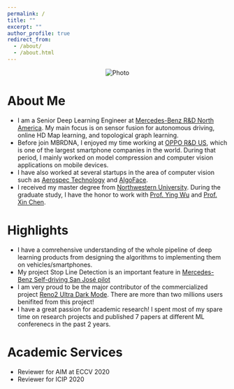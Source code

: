 ```yaml
---
permalink: /
title: ""
excerpt: ""
author_profile: true
redirect_from: 
  - /about/
  - /about.html
---
```


<p align="center">
  <img src="https://derrickxunu.github.io/files/mercedes.jpeg?raw=true" alt="Photo" /> 
</p>

# About Me
* I am a Senior Deep Learning Engineer at [Mercedes-Benz R&D North America](https://mbrdna.com/). My main focus is on sensor fusion for autonomous driving, online HD Map learning, and topological graph learning.
* Before join MBRDNA, I enjoyed my time working at [OPPO R&D US](https://www.oppo.com/en/), which is one of the largest smartphone companies in the world. During that period, I mainly worked on model compression and computer vision applications on mobile devices.
* I have also worked at several startups in the area of computer vision such as [Aerospec Technology](https://aerospec.us/) and [AlgoFace](https://www.algoface.ai/).
* I received my master degree from [Northwestern University](https://www.northwestern.edu/). During the graduate study, I have the honor to work with [Prof. Ying Wu](http://users.eecs.northwestern.edu/~yingwu/) and [Prof. Xin Chen](http://users.eecs.northwestern.edu/~xinchen/).

# Highlights
* I have a comrehensive understanding of the whole pipeline of deep learning products from designing the algorithms to implementing them on vehicles/smartphones.
* My project Stop Line Detection is an important feature in [Mercedes-Benz Self-driving San José pilot](https://www.daimler.com/innovation/case/autonomous/pilot-city-san-jose.html)
* I am very proud to be the major contributor of the commercialized project [Reno2 Ultra Dark Mode](https://oppo.custhelp.com/app/answers/detail/a_id/8883/~/what-is-ultra-dark-mode-for-reno2%3F). There are more than two millions users benifited from this project!
* I have a great passion for academic research! I spent most of my spare time on research projects and published 7 papers at different ML conferenecs in the past 2 years.

# Academic Services
* Reviewer for AIM at ECCV 2020
* Reviewer for ICIP 2020